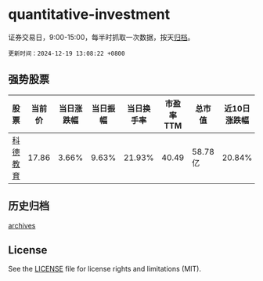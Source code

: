 # quantitative-investment

证券交易日，9:00-15:00，每半时抓取一次数据，按天[归档](archives)。

`更新时间：2024-12-19 13:08:22 +0800`

## 强势股票

|股票|当前价|当日涨跌幅|当日振幅|当日换手率|市盈率TTM|总市值|近10日涨跌幅|
|----|----|----|----|----|----|----|----|
|[科德教育](https://xueqiu.com/S/SZ300192)|17.86|3.66%|9.63%|21.93%|40.49|58.78亿|20.84%|

## 历史归档

[archives](archives)

## License

See the [LICENSE](LICENSE) file for license rights and limitations (MIT).